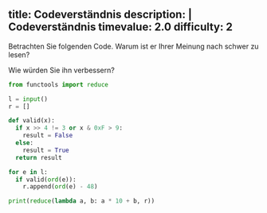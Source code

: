 title: Codeverständnis
description: |
  Codeverständnis
timevalue: 2.0
difficulty: 2
---
Betrachten Sie folgenden Code. Warum ist er Ihrer Meinung nach schwer zu lesen?

Wie würden Sie ihn verbessern?

```python
from functools import reduce

l = input()
r = []

def valid(x):
  if x >> 4 != 3 or x & 0xF > 9:
    result = False
  else:
    result = True
  return result

for e in l:
  if valid(ord(e)):
    r.append(ord(e) - 48)

print(reduce(lambda a, b: a * 10 + b, r))
```
